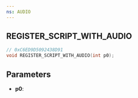 ```yaml
---
ns: AUDIO
---
```

## REGISTER_SCRIPT_WITH_AUDIO

```c
// 0xC6ED9D5092438D91
void REGISTER_SCRIPT_WITH_AUDIO(int p0);
```

## Parameters
* **p0**:
